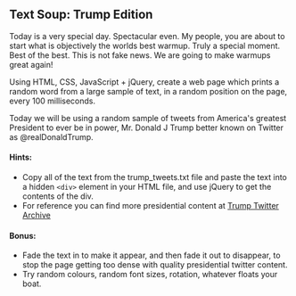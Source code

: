 ## Text Soup: Trump Edition

Today is a very special day. Spectacular even. My people, you are about to start what is objectively the worlds best warmup. Truly a special moment. Best of the best. This is not fake news. We are going to make warmups great again! 

Using HTML, CSS, JavaScript + jQuery, create a web page which prints a random word from a large sample of text, in a random position on the page, every 100 milliseconds.

Today we will be using a random sample of tweets from America's greatest President to ever be in power, Mr. Donald J Trump better known on Twitter as @realDonaldTrump.

#### Hints:
- Copy all of the text from the trump_tweets.txt file and paste the text into a hidden `<div>` element in your HTML file, and use jQuery to get the contents of the div.
- For reference you can find more presidential content at [Trump Twitter Archive](http://www.trumptwitterarchive.com/)

#### Bonus:
- Fade the text in to make it appear, and then fade it out to disappear, to stop the page getting too dense with quality presidential twitter content.
- Try random colours, random font sizes, rotation, whatever floats your boat.

